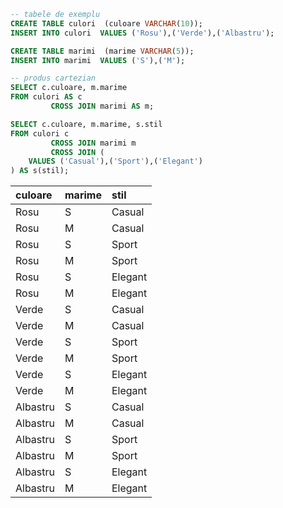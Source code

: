 ```sql
-- tabele de exemplu
CREATE TABLE culori  (culoare VARCHAR(10));
INSERT INTO culori  VALUES ('Rosu'),('Verde'),('Albastru');

CREATE TABLE marimi  (marime VARCHAR(5));
INSERT INTO marimi  VALUES ('S'),('M');

-- produs cartezian
SELECT c.culoare, m.marime
FROM culori AS c
         CROSS JOIN marimi AS m;

SELECT c.culoare, m.marime, s.stil
FROM culori c
         CROSS JOIN marimi m
         CROSS JOIN (
    VALUES ('Casual'),('Sport'),('Elegant')
) AS s(stil);
```

| culoare | marime | stil |
| :--- | :--- | :--- |
| Rosu | S | Casual |
| Rosu | M | Casual |
| Rosu | S | Sport |
| Rosu | M | Sport |
| Rosu | S | Elegant |
| Rosu | M | Elegant |
| Verde | S | Casual |
| Verde | M | Casual |
| Verde | S | Sport |
| Verde | M | Sport |
| Verde | S | Elegant |
| Verde | M | Elegant |
| Albastru | S | Casual |
| Albastru | M | Casual |
| Albastru | S | Sport |
| Albastru | M | Sport |
| Albastru | S | Elegant |
| Albastru | M | Elegant |


